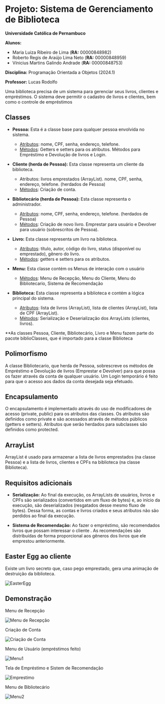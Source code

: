 # Projeto: Sistema de Gerenciamento de Biblioteca

**Universidade Católica de Pernambuco**

**Alunos:** 
- Maria Luiza Ribeiro de Lima (**RA:** 00000848982)
- Roberto Regis de Araújo Lima Neto (**RA:** 00000848959)
- Vínicius Martins Galindo Andrade (**RA:** 00000848753)

**Disciplina:** Programação Orientada a Objetos (2024.1)

**Professor:** Lucas Rodolfo

Uma biblioteca precisa de um sistema para gerenciar seus livros, clientes e empréstimos. O sistema deve permitir o cadastro de livros e clientes, bem como o controle de empréstimos

## Classes
    
- **Pessoa:** Esta é a classe base para qualquer pessoa envolvida no sistema.
  
    - <ins>Atributos</ins>: nome, CPF, senha, endereço, telefone.
    - <ins>Métodos</ins>: Getters e setters para os atributos. Métodos para Empréstimo e Devolução de livros e Login.

- **Cliente (herda de Pessoa):** Esta classe representa um cliente da biblioteca.
  
    - Atributos: livros emprestados (ArrayList). nome, CPF, senha, endereço, telefone. (herdados de Pessoa)
    - <ins>Métodos</ins>: Criação de conta.

- **Bibliotecário (herda de Pessoa):** Esta classe representa o administrador.
    -  <ins>Atributos</ins>: nome, CPF, senha, endereço, telefone. (herdados de Pessoa)
    -   <ins>Métodos</ins>: Criação de novo livro. Emprestar para usuário e Devolver para usuário (sobrescritos de Pessoa).

- **Livro:** Esta classe representa um livro na biblioteca.
    -  <ins>Atributos</ins>: título, autor, código do livro, status (disponível ou emprestado), gênero do livro.
    -   <ins>Métodos</ins>: getters e setters para os atributos.

- **Menu:** Esta classe contém os Menus de interação com o usuário
    - <ins>Métodos</ins>: Menu de Recepção, Menu do Cliente, Menu do Bibliotecario, Sistema de Recomendação
     
- **Biblioteca:** Esta classe representa a biblioteca e contém a lógica principal do sistema.
    - <ins>Atributos</ins>: lista de livros (ArrayList), lista de clientes (ArrayList), lista de CPF (ArrayList).
    - <ins>Métodos</ins>: Serialização e Deserialização dos ArrayLists (clientes, livros).

**As classes Pessoa, Cliente, Bibliotecário, Livro e Menu fazem parte do pacote biblioClasses, que é importado para a classe Biblioteca

## Polimorfismo

A classe Bibliotecario, que herda de Pessoa, sobrescreve os métodos de Empréstimo e Devolução de livros (Emprestar e Devolver) para que possa os fazer através da conta de qualquer usuário. Um Login temporário é feito para que o acesso aos dados da conta desejada seja efetuado.

## Encapsulamento

O encapsulamento é implementado através do uso de modificadores de acesso (private, public) para os atributos das classes. Os atributos são definidos como private e são acessados através de métodos públicos (getters e setters). Atributos que serão herdados para subclasses são definidos como protected.

## ArrayList 

ArrayList é usado para armazenar a lista de livros emprestados (na classe Pessoa) e a lista de livros, clientes e CPFs na biblioteca (na classe Biblioteca).

## Requisitos adicionais

- **Serialização:** Ao final da execução, os ArrayLists de usuários, livros e CPFs são serializados (convertidos em um fluxo de bytes) e, ao início da execução, são deserializados (resgatados desse mesmo fluxo de bytes). Dessa forma, as contas e livros criados e seus atributos não são perdidos ao final da execução.

- **Sistema de Recomendação:** Ao fazer o empréstimo, são recomendados livros que possam interessar o cliente . As recomendações são distribuídas de forma proporcional aos gêneros dos livros que ele emprestou anteriormente.

## Easter Egg ao cliente

Existe um livro secreto que, caso pego emprestado, gera uma animação de destruição da biblioteca.

![EasterEgg](https://i.imgur.com/GntehqG.gif)


## Demonstração

Menu de Recepção

![Menu de Recepção](https://github.com/mlrlima/Biblioteca_OOP_2024.1/assets/128704421/ccbad266-3d88-4e1a-ab40-18f5312cee4f)

Criação de Conta

![Criação de Conta](https://github.com/mlrlima/Biblioteca_OOP_2024.1/assets/128704421/9756aa8e-2056-43ed-9f5e-c728fb0ec523)

Menu de Usuário (empréstimos feito)

![Menu1](https://github.com/mlrlima/Biblioteca_OOP_2024.1/assets/128704421/e9779b83-6cf6-4364-8b02-105f2061653f)

Tela de Empréstimo e Sistem de Recomendação

![Emprestimo](https://github.com/mlrlima/Biblioteca_OOP_2024.1/assets/128704421/32b13875-e7e2-4253-a065-32f60d137fb7)

Menu de Bibliotecário

![Menu2](https://github.com/mlrlima/Biblioteca_OOP_2024.1/assets/128704421/e74628c9-45fd-4e97-b647-37212e216eb8)







